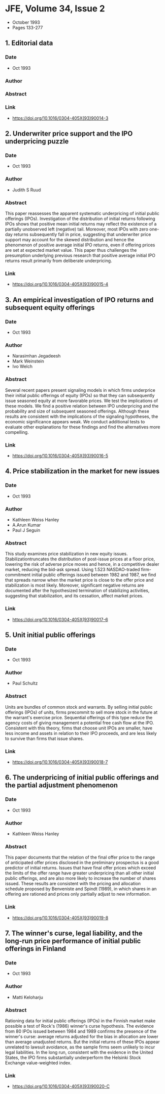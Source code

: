 # JFE, Volume 34, Issue 2
- October 1993
- Pages 133-277

## 1. Editorial data
### Date
- Oct 1993
### Author
### Abstract

### Link
- https://doi.org/10.1016/0304-405X(93)90014-3

## 2. Underwriter price support and the IPO underpricing puzzle
### Date
- Oct 1993
### Author
- Judith S Ruud
### Abstract
This paper reassesses the apparent systematic underpricing of initial public offerings (IPOs). Investigation of the distribution of initial returns following IPOs shows that positive mean initial returns may reflect the existence of a partially unobserved left (negative) tail. Moreover, most IPOs with zero one-day returns subsequently fall in price, suggesting that underwriter price support may account for the skewed distribution and hence the phenomenon of positive average initial IPO returns, even if offering prices are set at expected market value. This paper thus challenges the presumption underlying previous research that positive average initial IPO returns result primarily from deliberate underpricing.
### Link
- https://doi.org/10.1016/0304-405X(93)90015-4

## 3. An empirical investigation of IPO returns and subsequent equity offerings
### Date
- Oct 1993
### Author
- Narasimhan Jegadeesh
- Mark Weinstein
- Ivo Welch
### Abstract
Several recent papers present signaling models in which firms underprice their initial public offerings of equity (IPOs) so that they can subsequently issue seasoned equity at more favorable prices. We test the implications of these models. We find a positive relation between IPO underpricing and the probability and size of subsequent seasoned offerings. Although these results are consistent with the implications of the signaling hypotheses, the economic significance appears weak. We conduct additional tests to evaluate other explanations for these findings and find the alternatives more compelling.
### Link
- https://doi.org/10.1016/0304-405X(93)90016-5

## 4. Price stabilization in the market for new issues
### Date
- Oct 1993
### Author
- Kathleen Weiss Hanley
- A.Arun Kumar
- Paul J Seguin
### Abstract
This study examines price stabilization in new equity issues. Stabilizationtruncates the distribution of post-issue prices at a floor price, lowering the risk of adverse price moves and hence, in a competitive dealer market, reducing the bid-ask spread. Using 1.523 NASDAO-traded firm- commitment initial public offerings issued between 1982 and 1987, we find that spreads narrow when the market price is close to the offer price and stabilization is most likely. Moreover, significant negative returns are documented after the hypothesized termination of stabilizing activities, suggesting that stabilization, and its cessation, affect market prices.
### Link
- https://doi.org/10.1016/0304-405X(93)90017-6

## 5. Unit initial public offerings
### Date
- Oct 1993
### Author
- Paul Schultz
### Abstract
Units are bundles of common stock and warrants. By selling initial public offerings (IPOs) of units, firms precommit to sell more stock in the future at the warrant's exercise price. Sequential offerings of this type reduce the agency costs of giving management a potential free cash flow at the IPO. Consistent with this theory, firms that choose unit IPOs are smaller, have less income and assets in relation to their IPO proceeds, and are less likely to survive than firms that issue shares.
### Link
- https://doi.org/10.1016/0304-405X(93)90018-7

## 6. The underpricing of initial public offerings and the partial adjustment phenomenon
### Date
- Oct 1993
### Author
- Kathleen Weiss Hanley
### Abstract
This paper documents that the relation of the final offer price to the range of anticipated offer prices disclosed in the preliminary prospectus is a good predictor of initial returns. Issues that have final offer prices which exceed the limits of the offer range have greater underpricing than all other initial public offerings, and are also more likely to increase the number of shares issued. These results are consistent with the pricing and allocation schedule proposed by Benveniste and Spindt (1989), in which shares in an offering are rationed and prices only partially adjust to new information.
### Link
- https://doi.org/10.1016/0304-405X(93)90019-8

## 7. The winner's curse, legal liability, and the long-run price performance of initial public offerings in Finland
### Date
- Oct 1993
### Author
- Matti Keloharju
### Abstract
Rationing data for initial public offerings (IPOs) in the Finnish market make possible a test of Rock's (1986) winner's curse hypothesis. The evidence from 80 IPOs issued between 1984 and 1989 confirms the presence of the winner's curse: average returns adjusted for the bias in allocation are lower than average unadjusted returns. But the initial returns of these IPOs appear unrelated to lawsuit avoidance, as the sample firms seem unlikely to incur legal liabilities. In the long run, consistent with the evidence in the United States, the IPO firms substantially underperform the Helsinki Stock Exchange value-weighted index.
### Link
- https://doi.org/10.1016/0304-405X(93)90020-C

